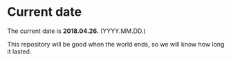 # Current date

The current date is **2018.04.26.** (YYYY.MM.DD.)

This repository will be good when the world ends, so we will know how long it lasted.